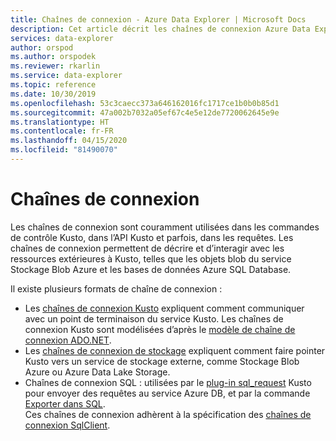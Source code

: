 ```yaml
---
title: Chaînes de connexion - Azure Data Explorer | Microsoft Docs
description: Cet article décrit les chaînes de connexion Azure Data Explorer.
services: data-explorer
author: orspod
ms.author: orspodek
ms.reviewer: rkarlin
ms.service: data-explorer
ms.topic: reference
ms.date: 10/30/2019
ms.openlocfilehash: 53c3caecc373a646162016fc1717ce1b0b0b85d1
ms.sourcegitcommit: 47a002b7032a05ef67c4e5e12de7720062645e9e
ms.translationtype: HT
ms.contentlocale: fr-FR
ms.lasthandoff: 04/15/2020
ms.locfileid: "81490070"
---
```

# <a name="connection-strings"></a>Chaînes de connexion

Les chaînes de connexion sont couramment utilisées dans les commandes de contrôle Kusto, dans l’API Kusto et parfois, dans les requêtes.
Les chaînes de connexion permettent de décrire et d’interagir avec les ressources extérieures à Kusto, telles que les objets blob du service Stockage Blob Azure et les bases de données Azure SQL Database.

Il existe plusieurs formats de chaîne de connexion :

* Les [chaînes de connexion Kusto](./kusto.md) expliquent comment communiquer avec un point de terminaison du service Kusto.
  Les chaînes de connexion Kusto sont modélisées d’après le [modèle de chaîne de connexion ADO.NET](https://docs.microsoft.com/dotnet/framework/data/adonet/connection-string-syntax).
* Les [chaînes de connexion de stockage](./storage.md) expliquent comment faire pointer Kusto vers un service de stockage externe, comme Stockage Blob Azure ou Azure Data Lake Storage.
* Chaînes de connexion SQL : utilisées par le [plug-in sql_request](../../query/sqlrequestplugin.md) Kusto pour envoyer des requêtes au service Azure DB, et par la commande [Exporter dans SQL](../../management/data-export/export-data-to-sql.md).  
  Ces chaînes de connexion adhèrent à la spécification des [chaînes de connexion SqlClient](https://docs.microsoft.com/dotnet/framework/data/adonet/connection-string-syntax#sqlclient-connection-strings).